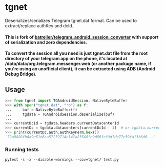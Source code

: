 # tgnet
Deserializes/serializes Telegram tgnet.dat format.
Can be used to extract/replace authKey and dcId.

#### This is fork of [batreller/telegram_android_session_converter](https://github.com/batreller/telegram_android_session_converter) with support of serialization and zero dependencies.
#### To convert the session all you need is just tgnet.dat file from the root directory of your telegram app on the phone, it's located at /data/data/org.telegram.messenger.web (or another package name, if you're using an unofficial client), it can be extracted using ADB (Android Debug Bridge).

## Usage
```python
>>> from tgnet import TGAndroidSession, NativeByteBuffer
>>> with open("tgnet.dat", "rb") as f:
...     buf = NativeByteBuffer(f)
...     tgdata = TGAndroidSession.deserialize(buf)
...
>>> currentDcId = tgdata.headers.currentDatacenterId
>>> currentDc = tgdata.datacenters[currentDcId - 1]  # or tgdata.currentDc()
>>> print(currentDc.auth.authKeyPerm.hex())
'72a9808fb4a9e51e6ca57259714c14fa83546fc9d56fcb9d7de77c59fa13b6d6...'
```

### Running tests
```shell
pytest -s -x --disable-warnings --cov=tgnet/ test.py
```